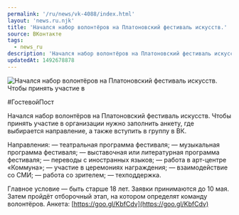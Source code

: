 ```yaml
---
permalink: '/ru/news/vk-4088/index.html'
layout: 'news.ru.njk'
title: 'Начался набор волонтёров на Платоновский фестиваль искусств.'
source: ВКонтакте
tags:
  - news_ru
description: 'Начался набор волонтёров на Платоновский фестиваль искусств.'
updatedAt: 1492678878
---
```

![Начался набор волонтёров на Платоновский фестиваль искусств. Чтобы принять участие в](https://sun9-15.userapi.com/impf/OVzI3Son_aGXWAsHc5IP_ji19Au3dmlZDenGjg/LauS1eCGW-Q.jpg?size=1280x853&quality=96&sign=9a4897aae3554e4441c5d505f3c358fd&c_uniq_tag=xo2GT1K9TCSV7MXBCMXSs8ZjnPtcAta1BbtP19gfEm4&type=album)

#ГостевойПост

Начался набор волонтёров на Платоновский фестиваль искусств. Чтобы принять участие в организации нужно заполнить анкету, где выбирается направление, а также вступить в группу в ВК.

Направления:
— театральная программа фестиваля;
— музыкальная программа фестиваля;
— выставочная или литературная программа фестиваля;
— переводы с иностранных языков;
— работа в арт-центре «Коммуна»;
— участие в церемониях награждения;
— взаимодействие со СМИ;
— работа со зрителем;
— техподдержка.

Главное условие — быть старше 18 лет.
Заявки принимаются до 10 мая. Затем пройдёт отборочный этап, на котором определят команду волонтёров.
Анкета: [https://goo.gl/KbfCdv](https://goo.gl/KbfCdv)
